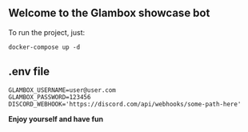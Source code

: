 ## Welcome to the Glambox showcase bot

To run the project, just:

```
docker-compose up -d
```


## .env file

```
GLAMBOX_USERNAME=user@user.com
GLAMBOX_PASSWORD=123456
DISCORD_WEBHOOK='https://discord.com/api/webhooks/some-path-here'
```

**Enjoy yourself and have fun**
